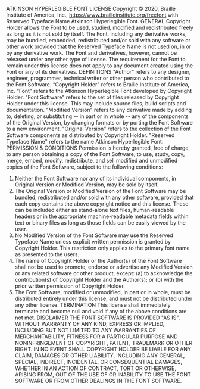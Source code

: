 ATKINSON HYPERLEGIBLE FONT LICENSE
Copyright © 2020, Braille Institute of America, Inc., https://www.brailleinstitute.org/freefont with
Reserved Typeface Name Atkinson Hyperlegible Font.
GENERAL
Copyright Holder allows the Font to be used, studied, modified and redistributed freely as long as it
is not sold by itself. The Font, including any derivative works, may be bundled, embedded,
redistributed and/or sold with any software or other work provided that the Reserved Typeface Name
is not used on, in or by any derivative work. The Font and derivatives, however, cannot be released
under any other type of license. The requirement for the Font to remain under this license does not
apply to any document created using the Font or any of its derivatives.
DEFINITIONS
"Author" refers to any designer, engineer, programmer, technical writer or other person who
contributed to the Font Software.
“Copyright Holder” refers to Braille Institute of America, Inc.
“Font” refers to the Atkinson Hyperlegible Font developed by Copyright Holder.
"Font Software" refers to the set of files released by Copyright Holder under this license. This may
include source files, build scripts and documentation.
"Modified Version" refers to any derivative made by adding to, deleting, or substituting -- in part or
in whole -- any of the components of the Original Version, by changing formats or by porting the
Font Software to a new environment.
"Original Version" refers to the collection of the Font Software components as distributed by
Copyright Holder.
"Reserved Typeface Name" refers to the name Atkinson Hyperlegible Font.
PERMISSION & CONDITIONS
Permission is hereby granted, free of charge, to any person obtaining a copy of the Font Software,
to use, study, copy, merge, embed, modify, redistribute, and sell modified and unmodified copies of
the Font Software, subject to the following conditions:
1) Neither the Font Software nor any of its individual components, in Original Version or Modified
Version, may be sold by itself.
2) The Original Version or Modified Version of the Font Software may be bundled, redistributed
and/or sold with any other software, provided that each copy contains the above copyright notice
and this license. These can be included either as stand-alone text files, human-readable headers
or in the appropriate machine-readable metadata fields within text or binary files as long as those
fields can be easily viewed by the user.
3) No Modified Version of the Font Software may use the Reserved Typeface Name unless explicit
written permission is granted by Copyright Holder. This restriction only applies to the primary font
name as presented to the users.
4) The name of Copyright Holder or the Author(s) of the Font Software shall not be used to promote,
endorse or advertise any Modified Version or any related software or other product, except:
(a) to acknowledge the contribution(s) of Copyright Holder and the Author(s); or
(b) with the prior written permission of Copyright Holder.
5) The Font Software, modified or unmodified, in part or in whole, must be distributed entirely under
this license, and must not be distributed under any other license.
TERMINATION
This license shall immediately terminate and become null and void if any of the above conditions
are not met.
DISCLAIMER
THE FONT SOFTWARE IS PROVIDED "AS IS", WITHOUT WARRANTY OF ANY KIND, EXPRESS OR
IMPLIED, INCLUDING BUT NOT LIMITED TO ANY WARRANTIES OF MERCHANTABILITY,
FITNESS FOR A PARTICULAR PURPOSE AND NONINFRINGEMENT OF COPYRIGHT, PATENT,
TRADEMARK OR OTHER RIGHT. IN NO EVENT SHALL COPYRIGHT HOLDER BE LIABLE FOR ANY
CLAIM, DAMAGES OR OTHER LIABILITY, INCLUDING ANY GENERAL, SPECIAL, INDIRECT,
INCIDENTAL, OR CONSEQUENTIAL DAMAGES, WHETHER IN AN ACTION OF CONTRACT, TORT
OR OTHERWISE, ARISING FROM, OUT OF THE USE OF OR INABILITY TO USE THE FONT
SOFTWARE OR FROM OTHER DEALINGS IN THE FONT SOFTWARE.